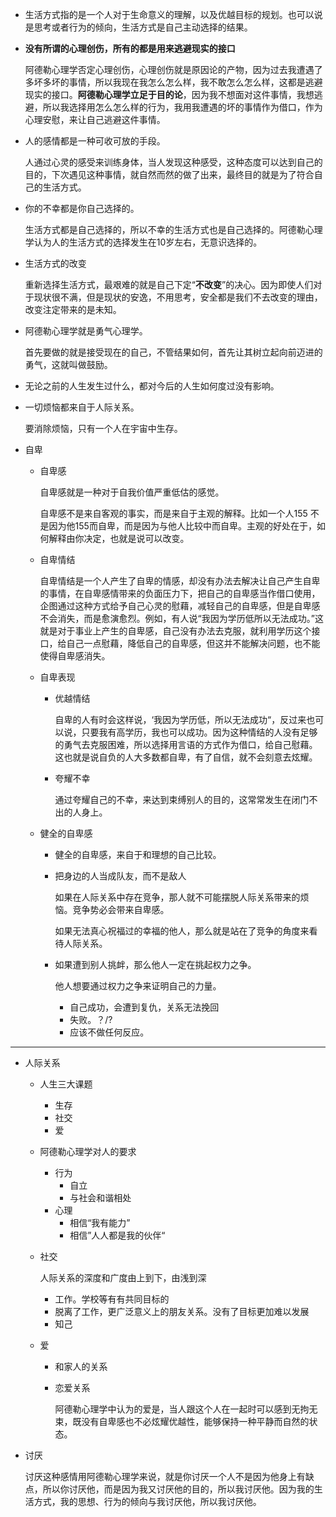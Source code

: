 - 生活方式指的是一个人对于生命意义的理解，以及优越目标的规划。也可以说是思考或者行为的倾向，生活方式是自己主动选择的结果。

- **没有所谓的心理创伤，所有的都是用来逃避现实的接口**

  阿德勒心理学否定心理创伤，心理创伤就是原因论的产物，因为过去我遭遇了多坏多坏的事情，所以我现在我怎么怎么样，我不敢怎么怎么样，这都是逃避现实的接口。**阿德勒心理学立足于目的论**，因为我不想面对这件事情，我想逃避，所以我选择用怎么怎么样的行为，我用我遭遇的坏的事情作为借口，作为心理安慰，来让自己逃避这件事情。

- 人的感情都是一种可收可放的手段。

  人通过心灵的感受来训练身体，当人发现这种感受，这种态度可以达到自己的目的，下次遇见这种事情，就自然而然的做了出来，最终目的就是为了符合自己的生活方式。

- 你的不幸都是你自己选择的。

  生活方式都是自己选择的，所以不幸的生活方式也是自己选择的。阿德勒心理学认为人的生活方式的选择发生在10岁左右，无意识选择的。

- 生活方式的改变

  重新选择生活方式，最艰难的就是自己下定“**不改变**”的决心。因为即使人们对于现状很不满，但是现状的安逸，不用思考，安全都是我们不去改变的理由，改变注定带来的是未知。

- 阿德勒心理学就是勇气心理学。

  首先要做的就是接受现在的自己，不管结果如何，首先让其树立起向前迈进的勇气，这就叫做鼓励。

- 无论之前的人生发生过什么，都对今后的人生如何度过没有影响。

- 一切烦恼都来自于人际关系。

  要消除烦恼，只有一个人在宇宙中生存。

- 自卑

  - 自卑感

    自卑感就是一种对于自我价值严重低估的感觉。

    自卑感不是来自客观的事实，而是来自于主观的解释。比如一个人155 不是因为他155而自卑，而是因为与他人比较中而自卑。主观的好处在于，如何解释由你决定，也就是说可以改变。

  - 自卑情结

    自卑情结是一个人产生了自卑的情感，却没有办法去解决让自己产生自卑的事情，在自卑感情带来的负面压力下，把自己的自卑感当作借口使用，企图通过这种方式给予自己心灵的慰藉，减轻自己的自卑感，但是自卑感不会消失，而是愈演愈烈。例如，有人说“我因为学历低所以无法成功。”这就是对于事业上产生的自卑感，自己没有办法去克服，就利用学历这个接口，给自己一点慰藉，降低自己的自卑感，但这并不能解决问题，也不能使得自卑感消失。

  - 自卑表现

    - 优越情结

      自卑的人有时会这样说，‘我因为学历低，所以无法成功“，反过来也可以说，只要我有高学历，我也可以成功。因为这种情结的人没有足够的勇气去克服困难，所以选择用言语的方式作为借口，给自己慰藉。这也就是说自负的人大多数都自卑，有了自信，就不会刻意去炫耀。

    - 夸耀不幸

      通过夸耀自己的不幸，来达到束缚别人的目的，这常常发生在闭门不出的人身上。

  - 健全的自卑感

    - 健全的自卑感，来自于和理想的自己比较。

    - 把身边的人当成队友，而不是敌人

      如果在人际关系中存在竞争，那人就不可能摆脱人际关系带来的烦恼。竞争势必会带来自卑感。

      如果无法真心祝福过的幸福的他人，那么就是站在了竞争的角度来看待人际关系。

    - 如果遭到别人挑衅，那么他人一定在挑起权力之争。

      他人想要通过权力之争来证明自己的力量。

      - 自己成功，会遭到复仇，关系无法挽回
      - 失败。？/?
      - 应该不做任何反应。

- - - 

- 人际关系

  - 人生三大课题

    - 生存
    - 社交
    - 爱

  - 阿德勒心理学对人的要求

    - 行为
      - 自立
      - 与社会和谐相处
    - 心理
      - 相信“我有能力”
      - 相信”人人都是我的伙伴“

  - 社交

    人际关系的深度和广度由上到下，由浅到深

    - 工作。学校等有有共同目标的
    - 脱离了工作，更广泛意义上的朋友关系。没有了目标更加难以发展
    - 知己

  - 爱

    - 和家人的关系

    - 恋爱关系

      阿德勒心理学中认为的爱是，当人跟这个人在一起时可以感到无拘无束，既没有自卑感也不必炫耀优越性，能够保持一种平静而自然的状态。

- 讨厌

  讨厌这种感情用阿德勒心理学来说，就是你讨厌一个人不是因为他身上有缺点，所以你讨厌他，而是因为我又讨厌他的目的，所以我讨厌他。因为我的生活方式，我的思想、行为的倾向与我讨厌他，所以我讨厌他。

  